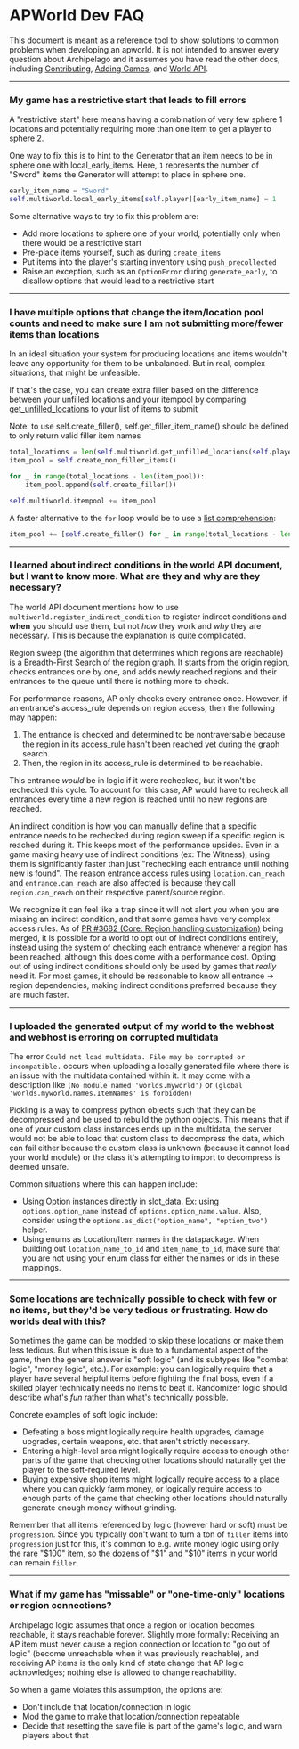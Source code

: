 # APWorld Dev FAQ

This document is meant as a reference tool to show solutions to common problems when developing an apworld.
It is not intended to answer every question about Archipelago and it assumes you have read the other docs, 
including [Contributing](contributing.md), [Adding Games](<adding games.md>), and [World API](<world api.md>).

---

### My game has a restrictive start that leads to fill errors

A "restrictive start" here means having a combination of very few sphere 1 locations and potentially requiring more
than one item to get a player to sphere 2.

One way to fix this is to hint to the Generator that an item needs to be in sphere one with local_early_items. 
Here, `1` represents the number of "Sword" items the Generator will attempt to place in sphere one.
```py
early_item_name = "Sword"
self.multiworld.local_early_items[self.player][early_item_name] = 1
```

Some alternative ways to try to fix this problem are:
* Add more locations to sphere one of your world, potentially only when there would be a restrictive start
* Pre-place items yourself, such as during `create_items`
* Put items into the player's starting inventory using `push_precollected`
* Raise an exception, such as an `OptionError` during `generate_early`, to disallow options that would lead to a
  restrictive start

---

### I have multiple options that change the item/location pool counts and need to make sure I am not submitting more/fewer items than locations

In an ideal situation your system for producing locations and items wouldn't leave any opportunity for them to be
unbalanced. But in real, complex situations, that might be unfeasible.

If that's the case, you can create extra filler based on the difference between your unfilled locations and your
itempool by comparing [get_unfilled_locations](https://github.com/ArchipelagoMW/Archipelago/blob/main/BaseClasses.py#:~:text=get_unfilled_locations)
to your list of items to submit

Note: to use self.create_filler(), self.get_filler_item_name() should be defined to only return valid filler item names
```py
total_locations = len(self.multiworld.get_unfilled_locations(self.player))
item_pool = self.create_non_filler_items()

for _ in range(total_locations - len(item_pool)):
    item_pool.append(self.create_filler())

self.multiworld.itempool += item_pool
```

A faster alternative to the `for` loop would be to use a
[list comprehension](https://docs.python.org/3/tutorial/datastructures.html#list-comprehensions):
```py
item_pool += [self.create_filler() for _ in range(total_locations - len(item_pool))]
```

---

### I learned about indirect conditions in the world API document, but I want to know more. What are they and why are they necessary?

The world API document mentions how to use `multiworld.register_indirect_condition` to register indirect conditions and
**when** you should use them, but not *how* they work and *why* they are necessary. This is because the explanation is
quite complicated.

Region sweep (the algorithm that determines which regions are reachable) is a Breadth-First Search of the region graph.
It starts from the origin region, checks entrances one by one, and adds newly reached regions and their entrances to
the queue until there is nothing more to check.

For performance reasons, AP only checks every entrance once. However, if an entrance's access_rule depends on region
access, then the following may happen:
1. The entrance is checked and determined to be nontraversable because the region in its access_rule hasn't been
   reached yet during the graph search.
2. Then, the region in its access_rule is determined to be reachable.

This entrance *would* be in logic if it were rechecked, but it won't be rechecked this cycle.
To account for this case, AP would have to recheck all entrances every time a new region is reached until no new
regions are reached.

An indirect condition is how you can manually define that a specific entrance needs to be rechecked during region sweep
if a specific region is reached during it.
This keeps most of the performance upsides. Even in a game making heavy use of indirect conditions (ex: The Witness),
using them is significantly faster than just "rechecking each entrance until nothing new is found".
The reason entrance access rules using `location.can_reach` and `entrance.can_reach` are also affected is because they
call `region.can_reach` on their respective parent/source region.

We recognize it can feel like a trap since it will not alert you when you are missing an indirect condition,
and that some games have very complex access rules.
As of [PR #3682 (Core: Region handling customization)](https://github.com/ArchipelagoMW/Archipelago/pull/3682)
being merged, it is possible for a world to opt out of indirect conditions entirely, instead using the system of
checking each entrance whenever a region has been reached, although this does come with a performance cost.
Opting out of using indirect conditions should only be used by games that *really* need it. For most games, it should
be reasonable to know all entrance &rarr; region dependencies, making indirect conditions preferred because they are
much faster.

---

### I uploaded the generated output of my world to the webhost and webhost is erroring on corrupted multidata

The error `Could not load multidata. File may be corrupted or incompatible.` occurs when uploading a locally generated
file where there is an issue with the multidata contained within it. It may come with a description like
`(No module named 'worlds.myworld')` or `(global 'worlds.myworld.names.ItemNames' is forbidden)`

Pickling is a way to compress python objects such that they can be decompressed and be used to rebuild the
python objects. This means that if one of your custom class instances ends up in the multidata, the server would not
be able to load that custom class to decompress the data, which can fail either because the custom class is unknown
(because it cannot load your world module) or the class it's attempting to import to decompress is deemed unsafe.

Common situations where this can happen include:
* Using Option instances directly in slot_data. Ex: using `options.option_name` instead of `options.option_name.value`.
  Also, consider using the `options.as_dict("option_name", "option_two")` helper.
* Using enums as Location/Item names in the datapackage. When building out `location_name_to_id` and `item_name_to_id`,
  make sure that you are not using your enum class for either the names or ids in these mappings.

---

### Some locations are technically possible to check with few or no items, but they'd be very tedious or frustrating. How do worlds deal with this?

Sometimes the game can be modded to skip these locations or make them less tedious. But when this issue is due to a fundamental aspect of the game, then the general answer is "soft logic" (and its subtypes like "combat logic", "money logic", etc.). For example: you can logically require that a player have several helpful items before fighting the final boss, even if a skilled player technically needs no items to beat it. Randomizer logic should describe what's *fun* rather than what's technically possible.

Concrete examples of soft logic include:
- Defeating a boss might logically require health upgrades, damage upgrades, certain weapons, etc. that aren't strictly necessary.
- Entering a high-level area might logically require access to enough other parts of the game that checking other locations should naturally get the player to the soft-required level.
- Buying expensive shop items might logically require access to a place where you can quickly farm money, or logically require access to enough parts of the game that checking other locations should naturally generate enough money without grinding.

Remember that all items referenced by logic (however hard or soft) must be `progression`. Since you typically don't want to turn a ton of `filler` items into `progression` just for this, it's common to e.g. write money logic using only the rare "$100" item, so the dozens of "$1" and "$10" items in your world can remain `filler`.

---

### What if my game has "missable" or "one-time-only" locations or region connections?

Archipelago logic assumes that once a region or location becomes reachable, it stays reachable forever. Slightly more formally: Receiving an AP item must never cause a region connection or location to "go out of logic" (become unreachable when it was previously reachable), and receiving AP items is the only kind of state change that AP logic acknowledges; nothing else is allowed to change reachability.

So when a game violates this assumption, the options are:
- Don't include that location/connection in logic
- Mod the game to make that location/connection repeatable
- Decide that resetting the save file is part of the game's logic, and warn players about that